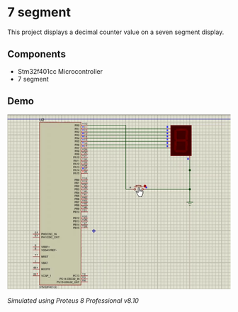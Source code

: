 # 7 segment

This project displays a decimal counter value on a seven segment display.

## Components
* Stm32f401cc Microcontroller
* 7 segment


## Demo
![](shot.gif)

_Simulated using Proteus 8 Professional v8.10_
